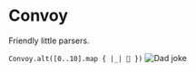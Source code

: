 # Convoy

Friendly little parsers.

`Convoy.alt([0..10].map { |_| 🚛 })`
![Dad joke](https://m.media-amazon.com/images/M/MV5BODg2NzkyODc0Ml5BMl5BanBnXkFtZTcwMDMwNzEzNA@@._V1_.jpg)